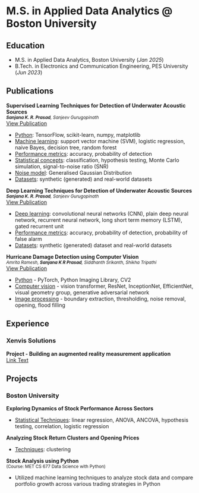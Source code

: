 # M.S. in Applied Data Analytics @ Boston University

## Education
- M.S. in Applied Data Analytics, Boston University (_Jan 2025_)								       		
- B.Tech. in Electronics and Communication Engineering, PES University (_Jun 2023_)	

## Publications
**Supervised Learning Techniques for Detection of Underwater Acoustic Sources**  
<small> _**Sanjana K. R. Prasad**, Sanjeev Gurugopinath_ </small>  
[View Publication](assets/Supervised_Learning_Techniques_for_Detection_of_Underwater_Acoustic_Sources.pdf)
- <u>Python</u>: TensorFlow, scikit-learn, numpy, matplotlib
- <u>Machine learning</u>: support vector machine (SVM), logistic regression, naive Bayes, decision tree, random forest
- <u>Performance metrics</u>: accuracy, probability of detection
- <u>Statistical concepts</u>: classification, hypothesis testing, Monte Carlo simulation, signal-to-noise ratio (SNR)
- <u>Noise model</u>: Generalised Gaussian Distribution
- <u>Datasets</u>: synthetic (generated) and real-world datasets
  
**Deep Learning Techniques for Detection of Underwater Acoustic Sources**  
<small> _**Sanjana K. R. Prasad**, Sanjeev Gurugopinath_ </small>  
[View Publication](assets/Deep_Learning_Techniques_for_Detection_of_Underwater_Acoustic_Sources.pdf)
- <u>Deep learning</u>: convolutional neural networks (CNN), plain deep neural network, recurrent neural network, long short term memory (LSTM), gated recurrent unit
- <u>Performance metrics</u>: accuracy, probability of detection, probability of false alarm
- <u>Datasets</u>: synthetic (generated) dataset and real-world datasets

**Hurricane Damage Detection using Computer Vision**  
<small> _Amrita Ramesh, **Sanjana K R Prasad**, Siddhanth Srikanth, Shikha Tripathi_ </small>  
[View Publication](assets/3591156.3591174.pdf)
- <u>Python</u> - PyTorch, Python Imaging Library, CV2
- <u>Computer vision</u> - vision transformer, ResNet, InceptionNet, EfficientNet, visual geometry group, generative adversarial network
- <u>Image processing</u> - boundary extraction, thresholding, noise removal, opening, flood filling

## Experience
### Xenvis Solutions
**Project - Building an augmented reality measurement application**  
[Link Text](https://www.xenvis.com/measurements-using-augmented-reality/)

## Projects
### Boston University

**Exploring Dynamics of Stock Performance Across Sectors**  
- <u>Statistical Techniques</u>: linear regression, ANOVA, ANCOVA, hypothesis testing, correlation, logistic regression

**Analyzing Stock Return Clusters and Opening Prices**  
- <u>Techniques</u>: clustering

**Stock Analysis using Python**  
<small>(Course: MET CS 677 Data Science with Python)</small>  
- Utilized machine learning techniques to analyze stock data and compare portfolio growth across various trading strategies in Python



